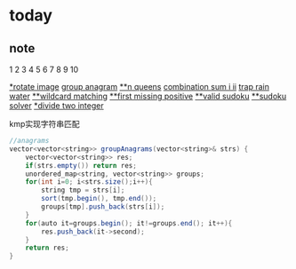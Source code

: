 # today

## note

1 2 3 4 5 6 7 8 9 10

[*rotate image](https://leetcode.com/problems/rotate-image/)
[group anagram](https://leetcode.com/problems/group-anagrams/)
[**n queens](https://leetcode.com/problemset/all/?search=n%20queen)
[combination sum i ii](https://leetcode.com/problems/combination-sum-ii/)
[trap rain water](https://leetcode.com/problems/trapping-rain-water/)
[**wildcard matching](https://leetcode.com/problems/wildcard-matching/discuss/17812/My-java-DP-solution-using-2D-table)
[**first missing positive](https://leetcode.com/problems/first-missing-positive/)
[**valid sudoku](https://leetcode.com/problems/valid-sudoku/)
[**sudoku solver](https://leetcode.com/problems/sudoku-solver/)
[*divide two integer](https://leetcode.com/problems/divide-two-integers/discuss/13407/Detailed-Explained-8ms-C%2B%2B-solution)

kmp实现字符串匹配

```java
//anagrams
vector<vector<string>> groupAnagrams(vector<string>& strs) {
    vector<vector<string>> res;
    if(strs.empty()) return res;
    unordered_map<string, vector<string>> groups;
    for(int i=0; i<strs.size();i++){
        string tmp = strs[i];
        sort(tmp.begin(), tmp.end());
        groups[tmp].push_back(strs[i]);
    }
    for(auto it=groups.begin(); it!=groups.end(); it++){
        res.push_back(it->second);
    }
    return res;
}
```